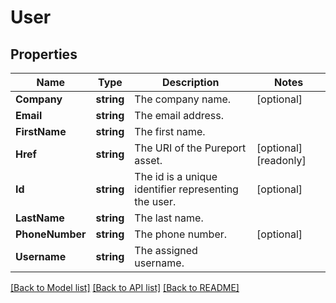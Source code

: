 # User

## Properties

Name | Type | Description | Notes
------------ | ------------- | ------------- | -------------
**Company** | **string** | The company name. | [optional] 
**Email** | **string** | The email address. | 
**FirstName** | **string** | The first name. | 
**Href** | **string** | The URI of the Pureport asset. | [optional] [readonly] 
**Id** | **string** | The id is a unique identifier representing the user. | [optional] 
**LastName** | **string** | The last name. | 
**PhoneNumber** | **string** | The phone number. | [optional] 
**Username** | **string** | The assigned username. | 

[[Back to Model list]](../README.md#documentation-for-models) [[Back to API list]](../README.md#documentation-for-api-endpoints) [[Back to README]](../README.md)


